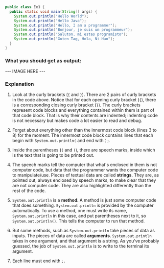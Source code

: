 ```java
public class Ex1 {
  public static void main(String[] args) {
    System.out.println("Hello World");
    System.out.println("Hello Java");
    System.out.println("Hello, I am a programmer");
    System.out.println("Bonjour, je suis un programmeur");
    System.out.println("Saluton, mi estas programisto");
    System.out.println("Guten Tag, Hola, Ni Hao");
  }
}
```

### What you should get as output:
--- IMAGE HERE ---

### Explanation
1. Look at the curly brackets (`{` and `}`). There are 2 pairs of curly brackets in the code above. Notice that for each opening curly bracket (`{`), there is a corresponding closing curly bracket (`}`). The curly brackets represent code blocks and everything contained within them is part of that code block. That is why their contents are indented; indenting code is not necessary but makes code a lot easier to read and debug.

2. Forget about everything other than the innermost code block (lines 3 to 8) for the moment. The innermost code block contains lines that each begin with `System.out.println(` and end with `);`.

3. Inside the parentheses (`(` and `)`), there are speech marks, inside which is the text that is going to be printed out.

4. The speech marks tell the computer that what's enclosed in them is not computer code, but data that the programmer wants the computer code to manipulate/use. Pieces of textual data are called **strings**. They are, as pointed out, always enclosed by speech marks, to make clear that they are not computer code. They are also highlighted differently than the rest of the code.

5. `System.out.println` is a **method**. A method is just some computer code that does something. `System.out.println` is provided by the computer automatically. To use a method, one must write its name, `System.out.println` in this case, and put parentheses next to it, so `System.out.println()`. This tells the computer to run that method.

6. But some methods, such as `System.out.println` take pieces of data as inputs. The pieces of data are called **arguments**. `System.out.println` takes in one argument, and that argument is a string. As you've probably guessed, the job of `System.out.println` is to write to the terminal its argument.

7. Each line must end with `;`.
